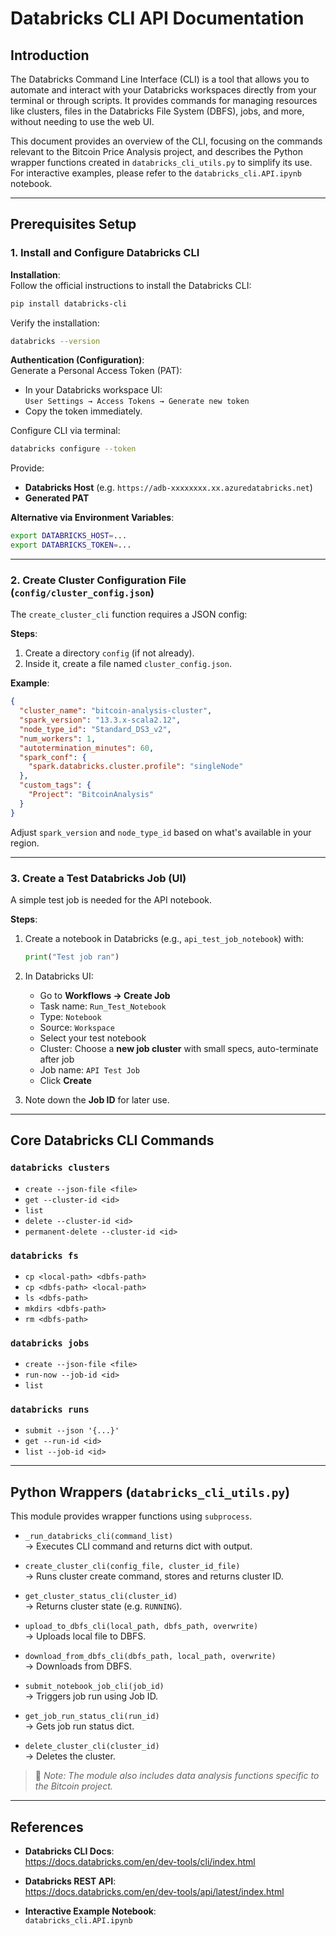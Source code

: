 # Databricks CLI API Documentation

## Introduction

The Databricks Command Line Interface (CLI) is a tool that allows you to automate and interact with your Databricks workspaces directly from your terminal or through scripts. It provides commands for managing resources like clusters, files in the Databricks File System (DBFS), jobs, and more, without needing to use the web UI.

This document provides an overview of the CLI, focusing on the commands relevant to the Bitcoin Price Analysis project, and describes the Python wrapper functions created in `databricks_cli_utils.py` to simplify its use. For interactive examples, please refer to the `databricks_cli.API.ipynb` notebook.

---

## Prerequisites Setup

### 1. Install and Configure Databricks CLI

**Installation**:  
Follow the official instructions to install the Databricks CLI:
```bash
pip install databricks-cli
```
Verify the installation:
```bash
databricks --version
```

**Authentication (Configuration)**:  
Generate a Personal Access Token (PAT):

- In your Databricks workspace UI:  
  `User Settings → Access Tokens → Generate new token`  
- Copy the token immediately.

Configure CLI via terminal:
```bash
databricks configure --token
```
Provide:

- **Databricks Host** (e.g. `https://adb-xxxxxxxx.xx.azuredatabricks.net`)
- **Generated PAT**

**Alternative via Environment Variables**:
```bash
export DATABRICKS_HOST=...
export DATABRICKS_TOKEN=...
```

---

### 2. Create Cluster Configuration File (`config/cluster_config.json`)

The `create_cluster_cli` function requires a JSON config:

**Steps**:

1. Create a directory `config` (if not already).
2. Inside it, create a file named `cluster_config.json`.

**Example**:
```json
{
  "cluster_name": "bitcoin-analysis-cluster",
  "spark_version": "13.3.x-scala2.12",
  "node_type_id": "Standard_DS3_v2",
  "num_workers": 1,
  "autotermination_minutes": 60,
  "spark_conf": {
    "spark.databricks.cluster.profile": "singleNode"
  },
  "custom_tags": {
    "Project": "BitcoinAnalysis"
  }
}
```
Adjust `spark_version` and `node_type_id` based on what's available in your region.

---

### 3. Create a Test Databricks Job (UI)

A simple test job is needed for the API notebook.

**Steps**:

1. Create a notebook in Databricks (e.g., `api_test_job_notebook`) with:
   ```python
   print("Test job ran")
   ```

2. In Databricks UI:
   - Go to **Workflows → Create Job**
   - Task name: `Run_Test_Notebook`
   - Type: `Notebook`
   - Source: `Workspace`
   - Select your test notebook
   - Cluster: Choose a **new job cluster** with small specs, auto-terminate after job
   - Job name: `API Test Job`
   - Click **Create**

3. Note down the **Job ID** for later use.

---

## Core Databricks CLI Commands

### `databricks clusters`
- `create --json-file <file>`
- `get --cluster-id <id>`
- `list`
- `delete --cluster-id <id>`
- `permanent-delete --cluster-id <id>`

### `databricks fs`
- `cp <local-path> <dbfs-path>`
- `cp <dbfs-path> <local-path>`
- `ls <dbfs-path>`
- `mkdirs <dbfs-path>`
- `rm <dbfs-path>`

### `databricks jobs`
- `create --json-file <file>`
- `run-now --job-id <id>`
- `list`

### `databricks runs`
- `submit --json '{...}'`
- `get --run-id <id>`
- `list --job-id <id>`

---

## Python Wrappers (`databricks_cli_utils.py`)

This module provides wrapper functions using `subprocess`.

- `_run_databricks_cli(command_list)`  
  → Executes CLI command and returns dict with output.

- `create_cluster_cli(config_file, cluster_id_file)`  
  → Runs cluster create command, stores and returns cluster ID.

- `get_cluster_status_cli(cluster_id)`  
  → Returns cluster state (e.g. `RUNNING`).

- `upload_to_dbfs_cli(local_path, dbfs_path, overwrite)`  
  → Uploads local file to DBFS.

- `download_from_dbfs_cli(dbfs_path, local_path, overwrite)`  
  → Downloads from DBFS.

- `submit_notebook_job_cli(job_id)`  
  → Triggers job run using Job ID.

- `get_job_run_status_cli(run_id)`  
  → Gets job run status dict.

- `delete_cluster_cli(cluster_id)`  
  → Deletes the cluster.

> 🔸 *Note: The module also includes data analysis functions specific to the Bitcoin project.*

---

## References

- **Databricks CLI Docs**:  
  https://docs.databricks.com/en/dev-tools/cli/index.html

- **Databricks REST API**:  
  https://docs.databricks.com/en/dev-tools/api/latest/index.html

- **Interactive Example Notebook**:  
  `databricks_cli.API.ipynb`

